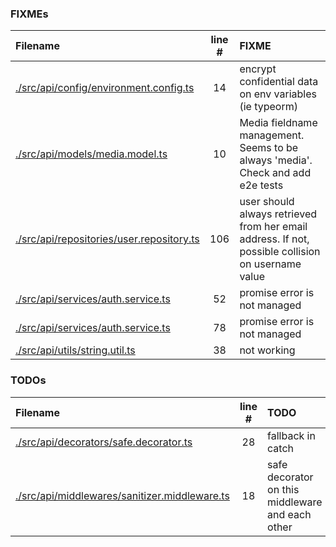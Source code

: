 ### FIXMEs
| Filename | line # | FIXME
|:------|:------:|:------
| [./src/api/config/environment.config.ts](./src/api/config/environment.config.ts#L14) | 14 | encrypt confidential data on env variables (ie typeorm)
| [./src/api/models/media.model.ts](./src/api/models/media.model.ts#L10) | 10 | Media fieldname management. Seems to be always 'media'. Check and add e2e tests
| [./src/api/repositories/user.repository.ts](./src/api/repositories/user.repository.ts#L106) | 106 | user should always retrieved from her email address. If not, possible collision on username value
| [./src/api/services/auth.service.ts](./src/api/services/auth.service.ts#L52) | 52 | promise error is not managed
| [./src/api/services/auth.service.ts](./src/api/services/auth.service.ts#L78) | 78 | promise error is not managed
| [./src/api/utils/string.util.ts](./src/api/utils/string.util.ts#L38) | 38 | not working

### TODOs
| Filename | line # | TODO
|:------|:------:|:------
| [./src/api/decorators/safe.decorator.ts](./src/api/decorators/safe.decorator.ts#L28) | 28 | fallback in catch
| [./src/api/middlewares/sanitizer.middleware.ts](./src/api/middlewares/sanitizer.middleware.ts#L18) | 18 | safe decorator on this middleware and each other
